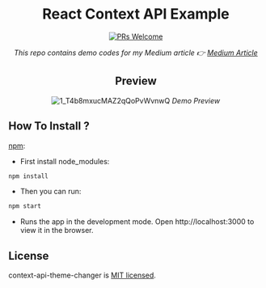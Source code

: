 <div align="center">
  
# React Context API Example
[![PRs Welcome](https://img.shields.io/badge/PRs-welcome-brightgreen.svg?style=flat-square)](http://makeapullrequest.com)<br>

<i>This repo contains demo codes for my Medium article 👉  <a href="https://tsafaelmali.medium.com/usecontext-hookunu-kullanarak-dark-light-mod-lar%C4%B1-nas%C4%B1l-eklenir-1311ed563ae6">Medium Article</a></i>

## Preview 

![1_T4b8mxucMAZ2qQoPvWvnwQ](https://user-images.githubusercontent.com/17435062/106383011-42363f00-63d4-11eb-841a-3d3bc68a996a.gif)
<i>Demo Preview</i><br>

</div>

## How To Install ? 

[npm]():

- First install node_modules:

```sh
npm install
```

- Then you can run:

```sh
npm start
```

- Runs the app in the development mode. Open http://localhost:3000 to view it in the browser.

## License

context-api-theme-changer is [MIT licensed](./LICENSE).
